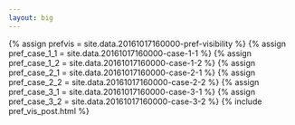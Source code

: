 ```yaml
---
layout: big
---
```

{% assign prefvis = site.data.20161017160000-pref-visibility %}
{% assign pref_case_1_1 = site.data.20161017160000-case-1-1 %}
{% assign pref_case_1_2 = site.data.20161017160000-case-1-2 %}
{% assign pref_case_2_1 = site.data.20161017160000-case-2-1 %}
{% assign pref_case_2_2 = site.data.20161017160000-case-2-2 %}
{% assign pref_case_3_1 = site.data.20161017160000-case-3-1 %}
{% assign pref_case_3_2 = site.data.20161017160000-case-3-2 %}
{% include pref_vis_post.html %}

